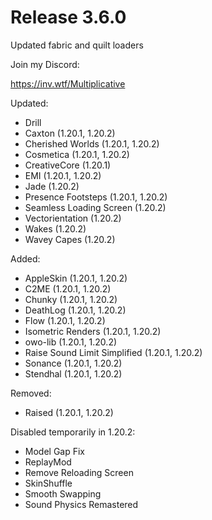 # Release 3.6.0

Updated fabric and quilt loaders

Join my Discord:

https://inv.wtf/Multiplicative

Updated:
- Drill
- Caxton (1.20.1, 1.20.2)
- Cherished Worlds (1.20.1, 1.20.2)
- Cosmetica (1.20.1, 1.20.2)
- CreativeCore (1.20.1)
- EMI (1.20.1, 1.20.2)
- Jade (1.20.2)
- Presence Footsteps (1.20.1, 1.20.2)
- Seamless Loading Screen (1.20.2)
- Vectorientation (1.20.2)
- Wakes (1.20.2)
- Wavey Capes (1.20.2)

Added:
- AppleSkin (1.20.1, 1.20.2)
- C2ME (1.20.1, 1.20.2)
- Chunky (1.20.1, 1.20.2)
- DeathLog (1.20.1, 1.20.2)
- Flow (1.20.1, 1.20.2)
- Isometric Renders (1.20.1, 1.20.2)
- owo-lib (1.20.1, 1.20.2)
- Raise Sound Limit Simplified (1.20.1, 1.20.2)
- Sonance (1.20.1, 1.20.2)
- Stendhal (1.20.1, 1.20.2)

Removed:
- Raised (1.20.1, 1.20.2)

Disabled temporarily in 1.20.2:
- Model Gap Fix
- ReplayMod
- Remove Reloading Screen
- SkinShuffle
- Smooth Swapping
- Sound Physics Remastered
